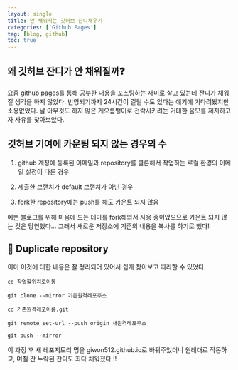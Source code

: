 ```yaml
---
layout: single
title: 안 채워지는 깃허브 잔디채우기
categories: ['Github Pages']
tag: [blog, github]
toc: true
---
```




## 왜 깃허브 잔디가 안 채워질까❓


요즘 github pages를 통해 공부한 내용을 포스팅하는 재미로 살고 있는데 잔디가 채워질 생각을 하지 않았다. 반영되기까지 24시간이 걸릴 수도 있다는 얘기에 기다려봤지만 소용없었다. 날 아무것도 하지 않은 게으름뱅이로 전락시키려는 거대한 음모를 제지하고자 사유를 찾아보았다.

## 깃허브 기여에 카운팅 되지 않는 경우의 수


1) github 계정에 등록된 이메일과 repository를 클론해서 작업하는 로컬 환경의 이메일 설정이 다른 경우

2) 제출한 브랜치가 default 브랜치가 아닌 경우

3) fork한 repository에는 push를 해도 카운트 되지 않음

예쁜 블로그를 위해 마음에 드는 테마를 fork해와서 사용 중이었으므로 카운트 되지 않는 것은 당연했다… 그래서 새로운 저장소에 기존의 내용을 복사를 하기로 했다!

## 📖 Duplicate repository


이미 이것에 대한 내용은 잘 정리되어 있어서 쉽게 찾아보고 따라할 수 있었다.

```
cd 작업할위치로이동

git clone --mirror 기존원격레포주소

cd 기존원격레포이름.git

git remote set-url --push origin 새원격레포주소

git push --mirror
```

이 과정 후 새 레포지토리 명을 giwon512.github.io로 바꿔주었더니 원래대로 작동하고, 며칠 간 누락된 잔디도 죄다 채워졌다 ‼️